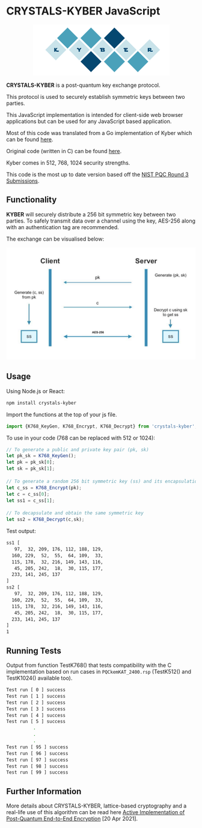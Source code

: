 # CRYSTALS-KYBER JavaScript

<p align="center">
  <img src="./kyber.png"/>
</p>

**CRYSTALS-KYBER** is a post-quantum key exchange protocol.

This protocol is used to securely establish symmetric keys between two parties. 

This JavaScript implementation is intended for client-side web browser applications but can be used for any JavaScript based application.

Most of this code was translated from a Go implementation of Kyber which can be found [here](https://github.com/symbolicsoft/kyber-k2so).

Original code (written in C) can be found [here](https://github.com/pq-crystals/kyber).

Kyber comes in 512, 768, 1024 security strengths.

This code is the most up to date version based off the [NIST PQC Round 3 Submissions](https://csrc.nist.gov/projects/post-quantum-cryptography/round-3-submissions).

## Functionality

**KYBER** will securely distribute a 256 bit symmetric key between two parties. To safely transmit data over a channel using the key, AES-256 along with an authentication tag are recommended.

The exchange can be visualised below:

![](./diagram.jpeg)

## Usage
Using Node.js or React:
```bash
npm install crystals-kyber
```
Import the functions at the top of your js file.
```js
import {K768_KeyGen, K768_Encrypt, K768_Decrypt} from 'crystals-kyber';
```
To use in your code (768 can be replaced with 512 or 1024):
```js
// To generate a public and private key pair (pk, sk)
let pk_sk = K768_KeyGen();
let pk = pk_sk[0];
let sk = pk_sk[1];

// To generate a random 256 bit symmetric key (ss) and its encapsulation (c)
let c_ss = K768_Encrypt(pk);
let c = c_ss[0];
let ss1 = c_ss[1];

// To decapsulate and obtain the same symmetric key
let ss2 = K768_Decrypt(c,sk);
```
Test output:
```bash
ss1 [
   97,  32, 209, 176, 112, 188, 129,
  160, 229,  52,  55,  64, 109,  33,
  115, 178,  32, 216, 149, 143, 116,
   45, 205, 242,  18,  30, 115, 177,
  233, 141, 245, 137
]
ss2 [
   97,  32, 209, 176, 112, 188, 129,
  160, 229,  52,  55,  64, 109,  33,
  115, 178,  32, 216, 149, 143, 116,
   45, 205, 242,  18,  30, 115, 177,
  233, 141, 245, 137
]
1
```
## Running Tests
Output from function TestK768() that tests compatibility with the C implementation based on run cases in `PQCkemKAT_2400.rsp` (TestK512() and TestK1024() available too).
```bash
Test run [ 0 ] success
Test run [ 1 ] success
Test run [ 2 ] success
Test run [ 3 ] success
Test run [ 4 ] success
Test run [ 5 ] success
          .
          .
          .
Test run [ 95 ] success
Test run [ 96 ] success
Test run [ 97 ] success
Test run [ 98 ] success
Test run [ 99 ] success
```

## Further Information
More details about CRYSTALS-KYBER, lattice-based cryptography and a real-life use of this algorithm can be
read here [Active Implementation of Post-Quantum End-to-End Encryption](https://eprint.iacr.org/2021/356.pdf) [20 Apr 2021].
